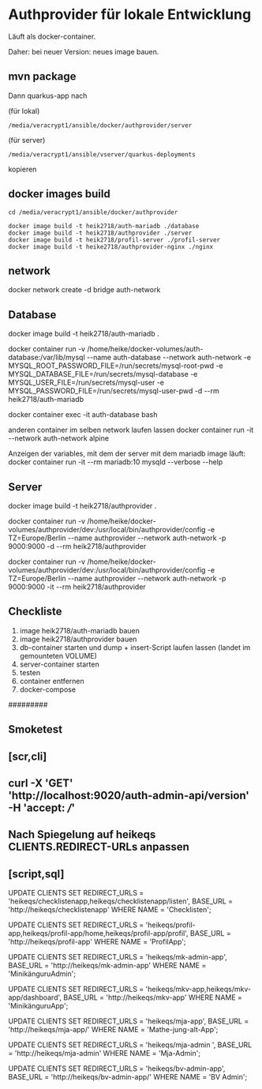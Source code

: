 # Authprovider für lokale Entwicklung

Läuft als docker-container.

Daher: bei neuer Version: neues image bauen.

## mvn package

Dann quarkus-app nach

(für lokal)
```
/media/veracrypt1/ansible/docker/authprovider/server
```
(für server)
```
/media/veracrypt1/ansible/vserver/quarkus-deployments
```

kopieren

## docker images build

```
cd /media/veracrypt1/ansible/docker/authprovider

docker image build -t heik2718/auth-mariadb ./database
docker image build -t heik2718/authprovider ./server
docker image build -t heik2718/profil-server ./profil-server
docker image build -t heike2718/authprovider-nginx ./nginx
```

## network
docker network create -d bridge auth-network

## Database

docker image build -t heik2718/auth-mariadb .

docker container run -v /home/heike/docker-volumes/auth-database:/var/lib/mysql --name auth-database --network auth-network -e MYSQL_ROOT_PASSWORD_FILE=/run/secrets/mysql-root-pwd -e MYSQL_DATABASE_FILE=/run/secrets/mysql-database -e MYSQL_USER_FILE=/run/secrets/mysql-user -e MYSQL_PASSWORD_FILE=/run/secrets/mysql-user-pwd -d --rm heik2718/auth-mariadb

docker container exec -it  auth-database bash

anderen container im selben network laufen lassen
docker container run -it --network auth-network alpine


Anzeigen der variables, mit dem der server mit dem mariadb image läuft:
docker container run -it --rm mariadb:10 mysqld --verbose --help

## Server
docker image build -t heik2718/authprovider .

docker container run -v /home/heike/docker-volumes/authprovider/dev:/usr/local/bin/authprovider/config -e TZ=Europe/Berlin --name authprovider --network auth-network -p 9000:9000 -d --rm heik2718/authprovider

docker container run -v /home/heike/docker-volumes/authprovider/dev:/usr/local/bin/authprovider/config -e TZ=Europe/Berlin --name authprovider --network auth-network -p 9000:9000 -it --rm heik2718/authprovider

## Checkliste
1) image heik2718/auth-mariadb bauen
2) image heik2718/authprovider bauen
3) db-container starten und dump + insert-Script laufen lassen (landet im gemounteten VOLUME)
4) server-container starten
5) testen
6) container entfernen
7) docker-compose

#########

## Smoketest

[scr,cli]
----
curl -X 'GET' \
  'http://localhost:9020/auth-admin-api/version' \
  -H 'accept: */*'
----

## Nach Spiegelung auf heikeqs CLIENTS.REDIRECT-URLs anpassen 

[script,sql]
----
UPDATE CLIENTS SET REDIRECT_URLS = 'heikeqs/checklistenapp,heikeqs/checklistenapp/listen', BASE_URL = 'http://heikeqs/checklistenapp' WHERE NAME = 'Checklisten';

UPDATE CLIENTS SET REDIRECT_URLS = 'heikeqs/profil-app,heikeqs/profil-app/home,heikeqs/profil-app/profil', BASE_URL = 'http://heikeqs/profil-app' WHERE NAME = 'ProfilApp';

UPDATE CLIENTS SET REDIRECT_URLS = 'heikeqs/mk-admin-app', BASE_URL = 'http://heikeqs/mk-admin-app' WHERE NAME = 'MinikänguruAdmin';

UPDATE CLIENTS SET REDIRECT_URLS = 'heikeqs/mkv-app,heikeqs/mkv-app/dashboard', BASE_URL = 'http://heikeqs/mkv-app' WHERE NAME = 'MinikänguruApp';

UPDATE CLIENTS SET REDIRECT_URLS = 'heikeqs/mja-app', BASE_URL = 'http://heikeqs/mja-app/' WHERE NAME = 'Mathe-jung-alt-App';

UPDATE CLIENTS SET REDIRECT_URLS = 'heikeqs/mja-admin ', BASE_URL = 'http://heikeqs/mja-admin' WHERE NAME = 'Mja-Admin';

UPDATE CLIENTS SET REDIRECT_URLS = 'heikeqs/bv-admin-app', BASE_URL = 'http://heikeqs/bv-admin-app/' WHERE NAME = 'BV Admin';

```

